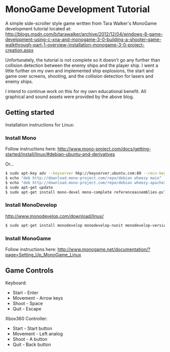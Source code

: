 MonoGame Development Tutorial
=============================

A simple side-scroller style game written from Tara Walker's MonoGame
development tutorial located at:
http://blogs.msdn.com/b/tarawalker/archive/2012/12/04/windows-8-game-development-using-c-xna-and-monogame-3-0-building-a-shooter-game-walkthrough-part-1-overview-installation-monogame-3-0-project-creation.aspx

Unfortunately, the tutorial is not complete so it doesn't go any further than collision detection between the enemy ships and the player ship.  I went a little further on my own and implemented ship explosions, the start and game over screens, shooting, and the collision detection for lasers and enemy ships.

I intend to continue work on this for my own educational benefit.  All
graphical and sound assets were provided by the above blog.

## Getting started

Installation instructions for Linux:

### Install Mono

Follow instructions here: http://www.mono-project.com/docs/getting-started/install/linux/#debian-ubuntu-and-derivatives

Or...

```bash
$ sudo apt-key adv --keyserver hkp://keyserver.ubuntu.com:80 --recv-keys 3FA7E0328081BFF6A14DA29AA6A19B38D3D831EF
$ echo "deb http://download.mono-project.com/repo/debian wheezy main" | sudo tee /etc/apt/sources.list.d/mono-xamarin.list
$ echo "deb http://download.mono-project.com/repo/debian wheezy-apache24-compat main" | sudo tee -a /etc/apt/sources.list.d/mono-xamarin.list
$ sudo apt-get update
$ sudo apt-get install mono-devel mono-complete referenceassemblies-pcl ca-certificates-mono
```

### Install MonoDevelop

http://www.monodevelop.com/download/linux/

```bash
$ sudo apt-get install monodevelop monodevelop-nunit monodevelop-versioncontrol
```
### Install MonoGame

Follow instructions here: http://www.monogame.net/documentation/?page=Setting_Up_MonoGame_Linux


## Game Controls

Keyboard:
* Start - Enter
* Movement - Arrow keys
* Shoot - Space
* Quit - Escape

Xbox360 Controller:
* Start - Start button
* Movement - Left analog
* Shoot - A button
* Quit - Back button
